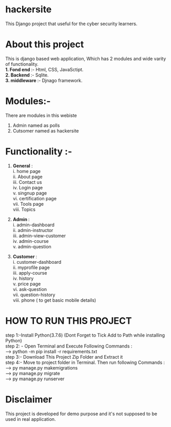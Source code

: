 # hackersite
This Django project that useful for the cyber security learners. 

# About this project
This is django based web application, Which has 2  modules and wide varity of functionality. </br>
<b> 1. Fond end </b> :- Html, CSS, JavaSctipt. </br>
<b> 2. Backend </b> :- Sqlite. </br>
<b> 3. middleware </b> :- Djnago framework. </br> 

# Modules:- 
There are modules in this webiste </br>
1. Admin named as polls </br>
2. Cutsomer named as hackersite </br>

# Functionality :- 
1. <b> General</b> :<br>
i. home page <br>
ii. About page <br>
iii. Contact us <br>
iv. Login page <br>
v. singnup page <br>
vi. certification page <br>
vii. Tools page <br>
viii. Topics <br>

2. <b> Admin </b> : <br>
i. admin-dashboard <br>
ii. admin-instructor <br>
iii. admin-view-customer <br>
iv. admin-course <br>
v. admin-question <br>

3. <b> Customer </b> : <br>
i. customer-dashboard <br>
ii. myprofile page <br>
iii. apply-course <br>
iv. history <br>
v. price page <br>
vi. ask-question <br>
vii. question-history <br>
viii. phone ( to get basic mobile details) <br> 

# HOW TO RUN THIS PROJECT
step 1:-Install Python(3.7.6) (Dont Forget to Tick Add to Path while installing Python)<br>
step 2: - Open Terminal and Execute Following Commands : <br>
          --> python -m pip install -r requirements.txt <br>
step 3:- Download This Project Zip Folder and Extract it <br>
step 4:- Move to project folder in Terminal. Then run following Commands : <br>
         --> py manage.py makemigrations <br>
         -->  py manage.py migrate <br>
         -->   py manage.py runserver <br>
         
# Disclaimer
This project is developed for demo purpose and it's not supposed to be used in real application.
